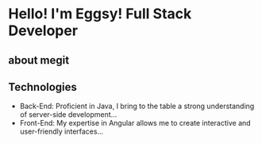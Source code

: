  # Hello! I'm Eggsy! Full Stack Developer

 ## about megit 

 ## Technologies
- Back-End: Proficient in Java, I bring to the table a strong understanding of server-side development...
- Front-End: My expertise in Angular allows me to create interactive and user-friendly interfaces...
